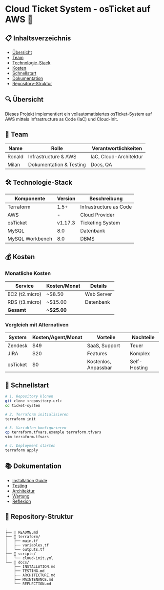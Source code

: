# Cloud Ticket System - osTicket auf AWS 🎫

## 📋 Inhaltsverzeichnis
- [Übersicht](#übersicht)
- [Team](#team)
- [Technologie-Stack](#technologie-stack)
- [Kosten](#kosten)
- [Schnellstart](#schnellstart)
- [Dokumentation](#dokumentation)
- [Repository-Struktur](#repository-struktur)

## 🔍 Übersicht
Dieses Projekt implementiert ein vollautomatisiertes osTicket-System auf AWS mittels Infrastructure as Code (IaC) und Cloud-Init.

## 👥 Team
| Name | Rolle | Verantwortlichkeiten |
|------|-------|---------------------|
| Ronald | Infrastructure & AWS | IaC, Cloud-Architektur |
| Milan | Dokumentation & Testing | Docs, QA |

## 🛠 Technologie-Stack
| Komponente | Version | Beschreibung |
|------------|---------|--------------|
| Terraform | 1.5+ | Infrastructure as Code |
| AWS | - | Cloud Provider |
| osTicket | v1.17.3 | Ticketing System |
| MySQL | 8.0 | Datenbank |
| MySQL Workbench | 8.0 | DBMS |

## 💰 Kosten
### Monatliche Kosten
| Service | Kosten/Monat | Details |
|---------|--------------|----------|
| EC2 (t2.micro) | ~$8.50 | Web Server |
| RDS (t3.micro) | ~$15.00 | Datenbank |
| **Gesamt** | **~$25.00** | |

### Vergleich mit Alternativen
| System | Kosten/Agent/Monat | Vorteile | Nachteile |
|--------|-------------------|-----------|------------|
| Zendesk | $49 | SaaS, Support | Teuer |
| JIRA | $20 | Features | Komplex |
| osTicket | $0 | Kostenlos, Anpassbar | Self-Hosting |

## 🚀 Schnellstart
```bash
# 1. Repository klonen
git clone <repository-url>
cd ticket-system

# 2. Terraform initialisieren
terraform init

# 3. Variablen konfigurieren
cp terraform.tfvars.example terraform.tfvars
vim terraform.tfvars

# 4. Deployment starten
terraform apply
```

## 📚 Dokumentation
- [Installation Guide](INSTALLATION.md)
- [Testing](TESTING.md)
- [Architektur](docs/ARCHITECTURE.md)
- [Wartung](docs/MAINTENANCE.md)
- [Reflexion](REFLECTION.md)

## 📂 Repository-Struktur
```
.
├── 📄 README.md
├── 📁 terraform/
│   ├── main.tf
│   ├── variables.tf
│   └── outputs.tf
├── 📁 scripts/
│   └── cloud-init.yml
└── 📁 docs/
    ├── INSTALLATION.md
    ├── TESTING.md
    ├── ARCHITECTURE.md
    ├── MAINTENANCE.md
    └── REFLECTION.md
```
